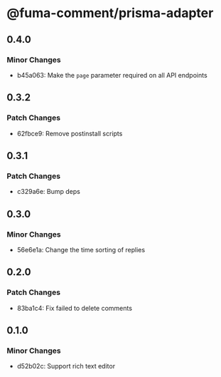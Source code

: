 # @fuma-comment/prisma-adapter

## 0.4.0

### Minor Changes

- b45a063: Make the `page` parameter required on all API endpoints

## 0.3.2

### Patch Changes

- 62fbce9: Remove postinstall scripts

## 0.3.1

### Patch Changes

- c329a6e: Bump deps

## 0.3.0

### Minor Changes

- 56e6e1a: Change the time sorting of replies

## 0.2.0

### Patch Changes

- 83ba1c4: Fix failed to delete comments

## 0.1.0

### Minor Changes

- d52b02c: Support rich text editor
